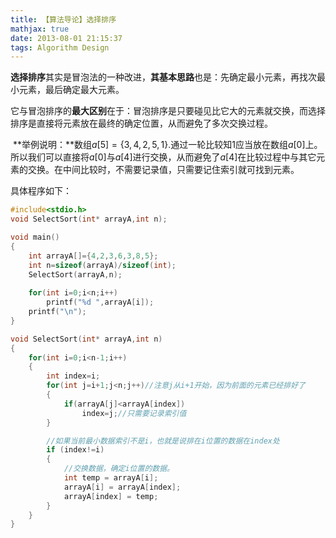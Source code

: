 ```yaml
---
title: 【算法导论】选择排序
mathjax: true
date: 2013-08-01 21:15:37
tags: Algorithm Design
---
```






​    **选择排序**其实是冒泡法的一种改进，**其基本思路**也是：先确定最小元素，再找次最小元素，最后确定最大元素。

<!--more-->

​    它与冒泡排序的**最大区别**在于：冒泡排序是只要碰见比它大的元素就交换，而选择排序是直接将元素放在最终的确定位置，从而避免了多次交换过程。

​    **举例说明：**数组$a[5]=\{3,4,2,5,1\}$.通过一轮比较知$1$应当放在数组$a[0]$上。所以我们可以直接将$a[0]$与$a[4]$进行交换，从而避免了$a[4]$在比较过程中与其它元素的交换。在中间比较时，不需要记录值，只需要记住索引就可找到元素。

  具体程序如下：

```cpp
#include<stdio.h>
void SelectSort(int* arrayA,int n);

void main()
{
	int arrayA[]={4,2,3,6,3,8,5};
	int n=sizeof(arrayA)/sizeof(int);
	SelectSort(arrayA,n);
	
	for(int i=0;i<n;i++)
		printf("%d ",arrayA[i]);
	printf("\n");
}

void SelectSort(int* arrayA,int n)
{
	for(int i=0;i<n-1;i++)
	{
		int index=i;
		for(int j=i+1;j<n;j++)//注意j从i+1开始，因为前面的元素已经排好了
		{
			if(arrayA[j]<arrayA[index])
				index=j;//只需要记录索引值
		}

		//如果当前最小数据索引不是i，也就是说排在i位置的数据在index处
        if (index!=i)        
        {
            //交换数据，确定i位置的数据。
            int temp = arrayA[i];
            arrayA[i] = arrayA[index];
            arrayA[index] = temp;
        }
	}
}
```



